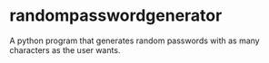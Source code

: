 # randompasswordgenerator
A python program that generates random passwords with as many characters as the user wants.
